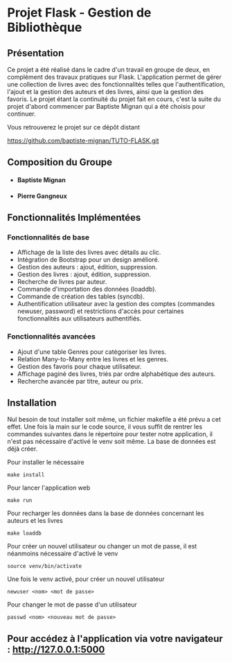  # Projet Flask - Gestion de Bibliothèque
 ## Présentation

Ce projet a été réalisé dans le cadre d'un travail en groupe de deux, en complément des travaux pratiques sur Flask. L'application permet de gérer une collection de livres avec des fonctionnalités telles que l'authentification, l'ajout et la gestion des auteurs et des livres, ainsi que la gestion des favoris. Le projet étant la continuité du projet fait en cours, c'est la suite du projet d'abord commencer par Baptiste Mignan qui a été choisis pour continuer.

Vous retrouverez le projet sur ce dépôt distant

https://github.com/baptiste-mignan/TUTO-FLASK.git

 ## Composition du Groupe

- #### Baptiste Mignan
- #### Pierre Gangneux

 ## Fonctionnalités Implémentées
 ### Fonctionnalités de base

- Affichage de la liste des livres avec détails au clic.
- Intégration de Bootstrap pour un design amélioré.
- Gestion des auteurs : ajout, édition, suppression.
- Gestion des livres : ajout, édition, suppression.
- Recherche de livres par auteur.
- Commande d'importation des données (loaddb).
- Commande de création des tables (syncdb).
- Authentification utilisateur avec la gestion des comptes (commandes newuser, password) et restrictions d'accès pour certaines fonctionnalités aux utilisateurs authentifiés.

 ### Fonctionnalités avancées

- Ajout d'une table Genres pour catégoriser les livres.
- Relation Many-to-Many entre les livres et les genres.
- Gestion des favoris pour chaque utilisateur.
- Affichage paginé des livres, triés par ordre alphabétique des auteurs.
- Recherche avancée par titre, auteur ou prix.

 ## Installation

Nul besoin de tout installer soit même, un fichier makefile a été prévu a cet effet. Une fois la main sur le code source, il vous suffit de rentrer les commandes suivantes dans le répertoire pour tester notre application, il n'est pas nécessaire d'activé le venv soit même. La base de données est déjà créer.

Pour installer le nécessaire

    make install

Pour lancer l'application web

    make run

Pour recharger les données dans la base de données concernant les auteurs et les livres

    make loaddb

Pour créer un nouvel utilisateur ou changer un mot de passe, il est néanmoins nécessaire d'activé le venv

    source venv/bin/activate

Une fois le venv activé, pour créer un nouvel utilisateur

    newuser <nom> <mot de passe>

Pour changer le mot de passe d'un utilisateur

    passwd <nom> <nouveau mot de passe>

 ## Pour accédez à l'application via votre navigateur : http://127.0.0.1:5000
